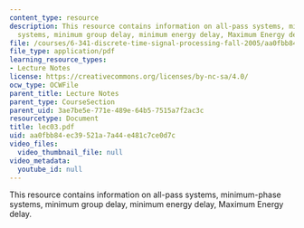 ```yaml
---
content_type: resource
description: This resource contains information on all-pass systems, minimum-phase
  systems, minimum group delay, minimum energy delay, Maximum Energy delay.
file: /courses/6-341-discrete-time-signal-processing-fall-2005/aa0fbb84ec39521a7a44e481c7ce0d7c_lec03.pdf
file_type: application/pdf
learning_resource_types:
- Lecture Notes
license: https://creativecommons.org/licenses/by-nc-sa/4.0/
ocw_type: OCWFile
parent_title: Lecture Notes
parent_type: CourseSection
parent_uid: 3ae7be5e-771e-489e-64b5-7515a7f2ac3c
resourcetype: Document
title: lec03.pdf
uid: aa0fbb84-ec39-521a-7a44-e481c7ce0d7c
video_files:
  video_thumbnail_file: null
video_metadata:
  youtube_id: null
---
```

This resource contains information on all-pass systems, minimum-phase systems, minimum group delay, minimum energy delay, Maximum Energy delay.